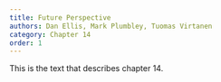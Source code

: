 ```yaml
---
title: Future Perspective
authors: Dan Ellis, Mark Plumbley, Tuomas Virtanen
category: Chapter 14
order: 1
---
```


This is the text that describes chapter 14.
